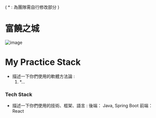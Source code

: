 ( * : 為團隊需自行修改部分 )
# 富饒之城
   
   ![image](https://user-images.githubusercontent.com/39298006/234902429-bc961cc1-a0c6-4115-81e7-4e409d19ad36.png)

# My Practice Stack
- 描述一下你們使用的軟體方法論 :
   1. *...

### Tech Stack
- 描述一下你們使用的技術、框架、語言 :
  後端： Java, Spring Boot 
  前端： React

